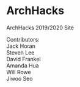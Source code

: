 # ArchHacks

ArchHacks 2019/2020 Site

Contributors:   
Jack Horan    
Steven Lee   
David Frankel    
Amanda Hua    
Will Rowe    
Jiwoo Seo    

